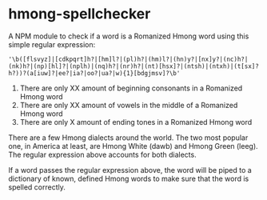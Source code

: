 # hmong-spellchecker
A NPM module to check if a word is a Romanized Hmong word using this simple regular expression:

```
'\b([flsvyz]|[cdkpqrt]h?|[hm]l?|(pl)h?|(hm)l?|(hn)y?|[nx]y?|(nc)h?|(nk)h?|(np)[hl]?|(nplh)|(nq)h?|(nr)h?|(nt)[hsx]?|(ntsh)|(ntxh)|(t[sx]?h?))?(a[iuw]?|ee?|ia?|oo?|ua?|w){1}[bdgjmsv]?\b'
``` 

1) There are only XX amount of beginning consonants in a Romanized Hmong word
2) There are only XX amount of vowels in the middle of a Romanized Hmong word
3) There are only X amount of ending tones in a Romanized Hmong word

There are a few Hmong dialects around the world. The two most popular one, in America at least, are Hmong White (dawb) and Hmong Green (leeg). The regular expression above accounts for both dialects.

If a word passes the regular expression above, the word will be piped to a dictionary of known, defined Hmong words to make sure that the word is spelled correctly.  